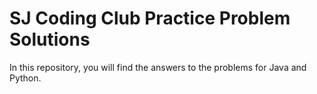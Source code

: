 # SJ Coding Club Practice Problem Solutions
In this repository, you will find the answers to the problems for Java and Python.
